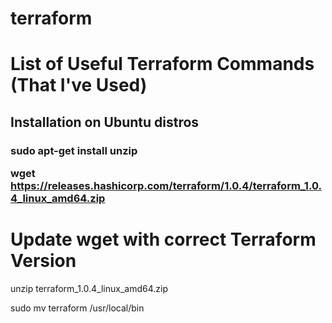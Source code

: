 # terraform
<h1>List of Useful Terraform Commands (That I've Used)</h1>
<h2>Installation on Ubuntu distros</h2>
<h3>
sudo apt-get install unzip

wget https://releases.hashicorp.com/terraform/1.0.4/terraform_1.0.4_linux_amd64.zip
# Update wget with correct Terraform Version

unzip terraform_1.0.4_linux_amd64.zip

sudo mv terraform /usr/local/bin
</h3>

	
